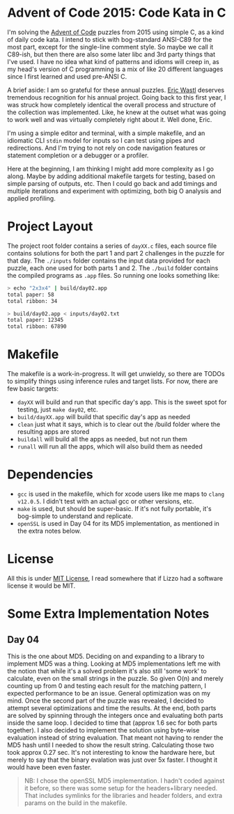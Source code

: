 # Advent of Code 2015: Code Kata in C

I'm solving the [Advent of Code](https://adventofcode.com/2015) puzzles from 2015 using simple C, as a kind of daily code kata. I intend to stick with bog-standard ANSI-C89 for the most part, except for the single-line comment style. So maybe we call it C89-ish, but then there are also some later libc and 3rd party things that I've used. I have no idea what kind of patterns and idioms will creep in, as my head's version of C programming is a mix of like 20 different languages since I first learned and used pre-ANSI C.

A brief aside: I am so grateful for these annual puzzles. [Eric Wastl](http://was.tl/) deserves tremendous recognition for his annual project. Going back to this first year, I was struck how completely identical the overall process and structure of the collection was implemented. Like, he knew at the outset what was going to work well and was virtually completely right about it. Well done, Eric.

I'm using a simple editor and terminal, with a simple makefile, and an idiomatic CLI `stdin` model for inputs so I can test using pipes and redirections. And I'm trying to not rely on code navigation features or statement completion or a debugger or a profiler.

Here at the beginning, I am thinking I might add more complexity as I go along. Maybe by adding additional makefile targets for testing, based on simple parsing of outputs, etc. Then I could go back and add timings and multiple iterations and experiment with optimizing, both big O analysis and applied profiling.

# Project Layout

The project root folder contains a series of `dayXX.c` files, each source file contains solutions for both the part 1 and part 2 challenges in the puzzle for that day. The `./inputs` folder contains the input data provided for each puzzle, each one used for both parts 1 and 2. The `./build` folder contains the compiled programs as `.app` files. So running one looks something like:

```bash
> echo "2x3x4" | build/day02.app
total paper: 58
total ribbon: 34

> build/day02.app < inputs/day02.txt
total paper: 12345
total ribbon: 67890
```

# Makefile

The makefile is a work-in-progress. It will get unwieldy, so there are TODOs to simplify things using inference rules and target lists. For now, there are few basic targets:

* `dayXX` will build and run that specific day's app. This is the sweet spot for testing, just `make day02`, etc.
* `build/dayXX.app` will build that specific day's app as needed
* `clean` just what it says, which is to clear out the /build folder where the resulting apps are stored
* `buildall` will build all the apps as needed, but not run them
* `runall` will run all the apps, which will also build them as needed

# Dependencies

* `gcc` is used in the makefile, which for xcode users like me maps to `clang v12.0.5`. I didn't test with an actual gcc or other versions, etc.
* `make` is used, but should be super-basic. If it's not fully portable, it's bog-simple to understand and replicate.
* `openSSL` is used in Day 04 for its MD5 implementation, as mentioned in the extra notes below.

# License

All this is under [MIT License](http://opensource.org/licenses/MIT), I read somewhere that if Lizzo had a software license it would be MIT.

# Some Extra Implementation Notes

## Day 04
This is the one about MD5. Deciding on and expanding to a library to implement MD5 was a thing. Looking at MD5 implementations left me with the notion that while it's a solved problem it's also still 'some work' to calculate, even on the small strings in the puzzle. So given O(n) and merely counting up from 0 and testing each result for the matching pattern, I expected performance to be an issue. General optimization was on my mind. Once the second part of the puzzle was revealed, I decided to attempt several optimizations and time the results. At the end, both parts are solved by spinning through the integers once and evaluating both parts inside the same loop. I decided to time that (approx 1.6 sec for both parts together). I also decided to implement the solution using byte-wise evaluation instead of string evaluation. That meant not having to render the MD5 hash until I needed to show the result string. Calculating those two took approx 0.27 sec. It's not interesting to know the hardware here, but merely to say that the binary evalation was just over 5x faster. I thought it would have been even faster.

>NB: I chose the openSSL MD5 implementation. I hadn't coded against it before, so there was some setup for the headers+library needed. That includes symlinks for the libraries and header folders, and extra params on the build in the makefile.
